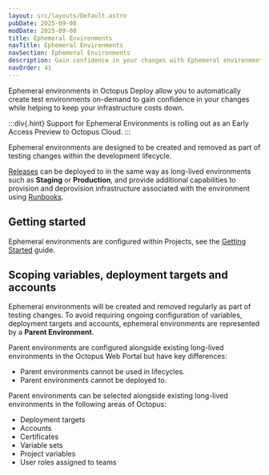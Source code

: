 ```yaml
---
layout: src/layouts/Default.astro
pubDate: 2025-09-08
modDate: 2025-09-08
title: Ephemeral Environments
navTitle: Ephemeral Environments
navSection: Ephemeral Environments
description: Gain confidence in your changes with Ephemeral environments in Octopus.
navOrder: 41
---
```


Ephemeral environments in Octopus Deploy allow you to automatically create test environments on-demand to gain confidence in your changes while helping to keep your infrastructure costs down.

:::div{.hint}
Support for Ephemeral Environments is rolling out as an Early Access Preview to Octopus Cloud.
:::

Ephemeral environments are designed to be created and removed as part of testing changes within the development lifecycle.

[Releases](/docs/releases) can be deployed to in the same way as long-lived environments such as **Staging** or **Production**, and provide additional capabilities to provision and deprovision infrastructure associated with the environment using [Runbooks](/docs/runbooks).

## Getting started

Ephemeral environments are configured within Projects, see the [Getting Started](/docs/projects/ephemeral-environments) guide.

## Scoping variables, deployment targets and accounts

Ephemeral environments will be created and removed regularly as part of testing changes. To avoid requiring ongoing configuration of variables, deployment targets and accounts, ephemeral environments are represented by a **Parent Environment**.

Parent environments are configured alongside existing long-lived environments in the Octopus Web Portal but have key differences:

- Parent environments cannot be used in lifecycles.
- Parent environments cannot be deployed to.

Parent environments can be selected alongside existing long-lived environments in the following areas of Octopus:

- Deployment targets
- Accounts
- Certificates
- Variable sets
- Project variables
- User roles assigned to teams
